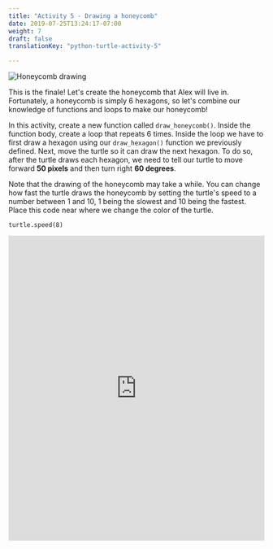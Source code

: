 ```yaml
---
title: "Activity 5 - Drawing a honeycomb"
date: 2019-07-25T13:24:17-07:00
weight: 7
draft: false
translationKey: "python-turtle-activity-5"

---
```


![Honeycomb drawing](../media/turtle-honeycomb.png)

This is the finale! Let's create the honeycomb that Alex will live in. Fortunately, a honeycomb is simply 6 hexagons, so let's combine our knowledge of functions and loops to make our honeycomb! 

In this activity, create a new function called `draw_honeycomb()`. Inside the function body, create a loop that repeats 6 times. Inside the loop we have to first draw a hexagon using our `draw_hexagon()` function we previously defined. Next, move the turtle so it can draw the next hexagon. To do so, after the turtle draws each hexagon, we need to tell our turtle to move forward **50 pixels** and then turn right **60 degrees**. 

Note that the drawing of the honeycomb may take a while. You can change how fast the turtle draws the honeycomb by setting the turtle's speed to a number between 1 and 10, 1 being the slowest and 10 being the fastest. Place this code near where we change the color of the turtle.

```
turtle.speed(8)
```

<iframe height="600px" width="100%" src="https://repl.it/@nuevofoundation/PythonWithTurtleActivity5?lite=true" scrolling="no" frameborder="no" allowtransparency="true" allowfullscreen="true" sandbox="allow-forms allow-pointer-lock allow-popups allow-same-origin allow-scripts allow-modals"></iframe>
